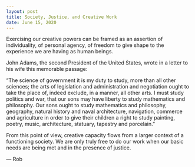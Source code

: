 ```yaml
---
layout: post
title: Society, Justice, and Creative Work
date: June 15, 2020
---
```


Exercising our creative powers can be framed as an assertion of individuality, of personal agency, of freedom to give shape to the experience we are having as human beings.

John Adams, the second President of the United States, wrote in a letter to his wife this memorable passage:

“The science of government it is my duty to study, more than all other sciences; the arts of legislation and administration and negotiation ought to take the place of, indeed exclude, in a manner, all other arts. I must study politics and war, that our sons may have liberty to study mathematics and philosophy. Our sons ought to study mathematics and philosophy, geography, natural history and naval architecture, navigation, commerce and agriculture in order to give their children a right to study painting, poetry, music, architecture, statuary, tapestry and porcelain.”

From this point of view, creative capacity flows from a larger context of a functioning society. We are only truly free to do our work when our basic needs are being met and in the presence of justice.

— Rob
